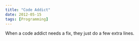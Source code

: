 ```yaml
---
title: "Code Addict"
date: 2012-05-15
tags: [Programming]
---
```


When a code addict needs a fix, they just do a few extra lines.
